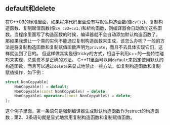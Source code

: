 ## default和delete

在C++03的标准里面，如果程序代码里面没有写默认构造函数(像`cv();`)、复制构造函数、复制赋值函数(像`cv cv2=cv1;`)和析构函数，则编译器会自动添加这些函数。当程序里面写了构造函数的时候，编译器就不会自动添加默认构造函数了。
那如果我想让一个类的实例不能通过复制构造函数来生成，该怎么办呢？一般的方法是将复制构造函数和复制赋值函数声明为`private`，而且不去具体实现它们，这样就达到了目的。
但这样做其实是很tricky的方式，相当于利用c++的一些特性碰巧来实现，总感觉不是正确的方法。
C++11里面可以用`default`来指定使用默认的构造函数，而且可以通过`delete`来显式地禁止一些方法，如复制构造函数和复制赋值操作，如下例：

```c++
struct NonCopyable{
	NonCopyable() = default;
	NonCopyable(const NonCopyable&) = delete;
	NonCopyable& operator=(const NonCopyable&) = delete;
};
```

这个例子里面，第一条语句是强制编译器生成默认构造函数作为struct的构造函数；第2、3条语句就是显式地禁用复制构造函数和复制赋值函数。